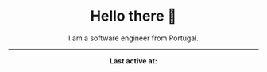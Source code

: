 <h1 align='center'>Hello there 👋</h1>
<p align='center'>I am a software engineer from Portugal.</p>

---
<p align='center'><strong>Last active at:</strong> <!--TIMESTAMP:{"format": "dddd, MMMM Do YYYY, h:mm:ss"}--></p>
